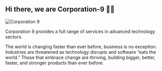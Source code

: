 ## Hi there, we are Corporation-9 👩‍💻 
![Corporation 9](https://external-content.duckduckgo.com/iu/?u=https%3A%2F%2Fwww.cherubavailabilityservices.com%2Fwp-content%2Fuploads%2F2018%2F12%2Fcyber-reasoning-banner-1.jpg)

Corporation 9 provides a full range of services in advanced technology sectors.

The world is changing faster than ever before, business is no exception. Industries are threatened as technology disrupts and software “eats the world.” Those that embrace change are thriving, building bigger, better, faster, and stronger products than ever before.
<!--

**Here are some ideas to get you started:**

🙋‍♀️ A short introduction - what is your organization all about?
🌈 Contribution guidelines - how can the community get involved?
👩‍💻 Useful resources - where can the community find your docs? Is there anything else the community should know?
🍿 Fun facts - what does your team eat for breakfast?
🧙 Remember, you can do mighty things with the power of [Markdown](https://guides.github.com/features/mastering-markdown/)
-->
